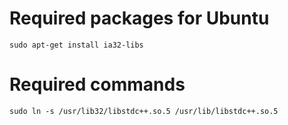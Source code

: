 # Required packages for Ubuntu

    sudo apt-get install ia32-libs
   
# Required commands

    sudo ln -s /usr/lib32/libstdc++.so.5 /usr/lib/libstdc++.so.5 
